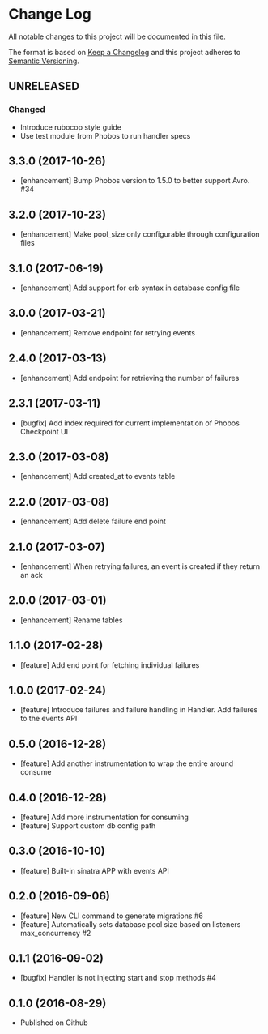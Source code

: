 # Change Log
All notable changes to this project will be documented in this file.

The format is based on [Keep a Changelog](http://keepachangelog.com/)
and this project adheres to [Semantic Versioning](http://semver.org/).

## UNRELEASED
### Changed
- Introduce rubocop style guide
- Use test module from Phobos to run handler specs

## 3.3.0 (2017-10-26)

- [enhancement] Bump Phobos version to 1.5.0 to better support Avro. #34

## 3.2.0 (2017-10-23)

- [enhancement] Make pool_size only configurable through configuration files

## 3.1.0 (2017-06-19)

- [enhancement] Add support for erb syntax in database config file

## 3.0.0 (2017-03-21)

- [enhancement] Remove endpoint for retrying events

## 2.4.0 (2017-03-13)

- [enhancement] Add endpoint for retrieving the number of failures

## 2.3.1 (2017-03-11)

- [bugfix] Add index required for current implementation of Phobos Checkpoint UI

## 2.3.0 (2017-03-08)

- [enhancement] Add created_at to events table

## 2.2.0 (2017-03-08)

- [enhancement] Add delete failure end point

## 2.1.0 (2017-03-07)

- [enhancement] When retrying failures, an event is created if they return an ack

## 2.0.0 (2017-03-01)

- [enhancement] Rename tables

## 1.1.0 (2017-02-28)

- [feature] Add end point for fetching individual failures

## 1.0.0 (2017-02-24)

- [feature] Introduce failures and failure handling in Handler. Add failures to the events API

## 0.5.0 (2016-12-28)

- [feature] Add another instrumentation to wrap the entire around consume

## 0.4.0 (2016-12-28)

- [feature] Add more instrumentation for consuming
- [feature] Support custom db config path

## 0.3.0 (2016-10-10)

- [feature] Built-in sinatra APP with events API

## 0.2.0 (2016-09-06)

- [feature] New CLI command to generate migrations #6
- [feature] Automatically sets database pool size based on listeners max_concurrency #2

## 0.1.1 (2016-09-02)

- [bugfix] Handler is not injecting start and stop methods #4

## 0.1.0 (2016-08-29)

- Published on Github
